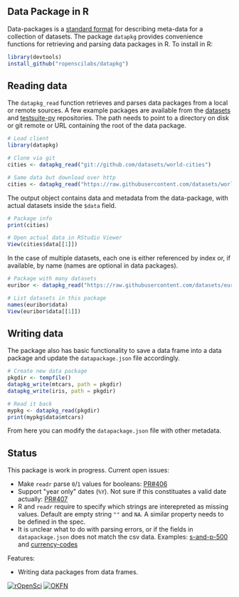 ## Data Package in R

Data-packages is a [standard format](http://frictionlessdata.io/data-packages/) for describing meta-data for a collection of datasets. The package `datapkg` provides convenience functions for retrieving and parsing data packages in R. To install in R:

```r
library(devtools)
install_github("ropenscilabs/datapkg")
```

## Reading data

The `datapkg_read` function retrieves and parses data packages from a local or remote sources. A few example packages are available from the [datasets](https://github.com/datasets) and [testsuite-py](https://github.com/frictionlessdata/testsuite-py) repositories. The path needs to point to a directory on disk or git remote or URL containing the root of the data package.

```r
# Load client
library(datapkg)

# Clone via git
cities <- datapkg_read("git://github.com/datasets/world-cities")

# Same data but download over http
cities <- datapkg_read("https://raw.githubusercontent.com/datasets/world-cities/master")
```

The output object contains data and metadata from the data-package, with actual datasets inside the `$data` field.

```r
# Package info
print(cities)

# Open actual data in RStudio Viewer
View(cities$data[[1]])
```

In the case of multiple datasets, each one is either referenced by index or, if available, by name (names are optional in data packages).

```r
# Package with many datasets
euribor <- datapkg_read("https://raw.githubusercontent.com/datasets/euribor/master")

# List datasets in this package
names(euribor$data)
View(euribor$data[[1]])
```

## Writing data

The package also has basic functionality to save a data frame into a data package and 
update the `datapackage.json` file accordingly.

```r
# Create new data package
pkgdir <- tempfile()
datapkg_write(mtcars, path = pkgdir)
datapkg_write(iris, path = pkgdir)

# Read it back
mypkg <- datapkg_read(pkgdir)
print(mypkg$data$mtcars)
```

From here you can modify the `datapackage.json` file with other metadata.

## Status

This package is work in progress. Current open issues:

 - Make `readr` parse `0`/`1` values for booleans: [PR#406](https://github.com/hadley/readr/pull/406)
 - Support "year only" dates (`%Y`). Not sure if this constituates a valid date actually: [PR#407](https://github.com/hadley/readr/pull/407)
 - R and `readr` require to specify which strings are interepreted as missing values. Default are empty string `""` and `NA`. A similar property needs to be defined in the spec.
 - It is unclear what to do with parsing errors, or if the fields in `datapackage.json` does not match the csv data. Examples: [s-and-p-500](https://github.com/datasets/s-and-p-500) and [currency-codes](https://raw.githubusercontent.com/frictionlessdata/testsuite-py/master/datasets/currency-codes)

Features:

 - Writing data packages from data frames. 

[![rOpenSci](http://ropensci.org/public_images/github_footer.png)](http://ropensci.org)
[![OKFN](http://assets.okfn.org/p/labs/img/logo.png)](https://okfn.org)
